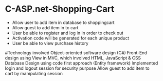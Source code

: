 # C-ASP.net-Shopping-Cart
- Allow user to add item in database to shoppingcart
- Allow guest to add item in to cart
- User be able to register and log in in order to check out
- Activation code will be generated for each unique product
- User be able to view purchase history

#Technology involved
Object-oriented software design (C#)
Front-End design using View in MVC, which involved HTML, JavaScript & CSS
Database Design using code first approach (Entity framework)
Implemented login and logout session for security purpose
Allow guest to add item to cart by manipulating session

